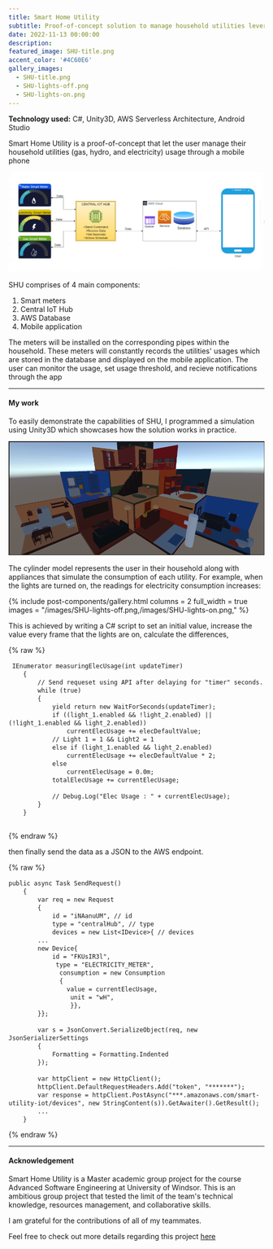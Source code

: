 ```yaml
---
title: Smart Home Utility
subtitle: Proof-of-concept solution to manage household utilities leveraging smart home technology.
date: 2022-11-13 00:00:00
description: 
featured_image: SHU-title.png
accent_color: '#4C60E6'
gallery_images: 
  - SHU-title.png
  - SHU-lights-off.png
  - SHU-lights-on.png
---
```

**Technology used:** C#, Unity3D, AWS Serverless Architecture, Android Studio

Smart Home Utility is a proof-of-concept that let the user manage their household utilities (gas, hydro, and electricity) usage through a mobile phone

![](/images/SHU-overview.png)

SHU comprises of 4 main components:
1. Smart meters
2. Central IoT Hub
3. AWS Database
4. Mobile application

The meters will be installed on the corresponding pipes within the household. These meters will constantly records the utilities' usages which are stored in the database and displayed on the mobile application.
The user can monitor the usage, set usage threshold, and recieve notifications through the app

---
#### My work
To easily demonstrate the capabilities of SHU, I programmed a simulation using Unity3D which showcases how the solution works in practice.

![](/images/SHU-3d.png)

The cylinder model represents the user in their household along with appliances that simulate the consumption of each utility. For example, when the lights are turned on, the readings for electricity consumption increases:

{% include post-components/gallery.html
columns = 2
full_width = true
images = "/images/SHU-lights-off.png,/images/SHU-lights-on.png,"
%}

This is achieved by writing a C# script to set an initial value, increase the value every frame that the lights are on, calculate the differences, 

{% raw %}
```liquid
 IEnumerator measuringElecUsage(int updateTimer)
    {
        // Send requeset using API after delaying for "timer" seconds.
        while (true)
        {
            yield return new WaitForSeconds(updateTimer);
            if ((light_1.enabled && !light_2.enabled) || (!light_1.enabled && light_2.enabled))
                currentElecUsage += elecDefaultValue;
            // Light 1 = 1 && Light2 = 1
            else if (light_1.enabled && light_2.enabled)
                currentElecUsage += elecDefaultValue * 2;
            else
                currentElecUsage = 0.0m;
            totalElecUsage += currentElecUsage;

            // Debug.Log("Elec Usage : " + currentElecUsage);
        }
    }
    
```
{% endraw %}

then finally send the data as a JSON to the AWS endpoint.

{% raw %}
```liquid
public async Task SendRequest()
    {
        var req = new Request
        {
            id = "iNAanuUM", // id
            type = "centralHub", // type
            devices = new List<IDevice>{ // devices
        ...
        new Device{
            id = "FKUsIR3l",
             type = "ELECTRICITY_METER",
              consumption = new Consumption
              {
                value = currentElecUsage,
                 unit = "wH",
                 }},
        }};
    
        var s = JsonConvert.SerializeObject(req, new JsonSerializerSettings
        {
            Formatting = Formatting.Indented
        });

        var httpClient = new HttpClient();
        httpClient.DefaultRequestHeaders.Add("token", "*******");
        var response = httpClient.PostAsync("***.amazonaws.com/smart-utility-iot/devices", new StringContent(s)).GetAwaiter().GetResult();
        ...
    }  

```
{% endraw %}

---
#### Acknowledgement

Smart Home Utility is a Master academic group project for the course Advanced Software Engineering at University of Windsor.
This is an ambitious group project that tested the limit of the team's technical knowledge, resources management, and collaborative skills.

I am grateful for the contributions of all of my teammates. 

Feel free to check out more details regarding this project [here](https://docs.google.com/document/d/1FvRi-afj2WumNYQj4AEg4FvXbbNEvSQv/edit)
